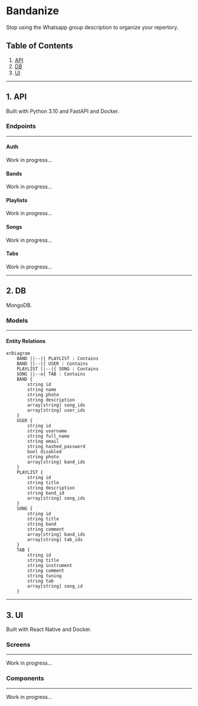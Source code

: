 # Bandanize
Stop using the Whatsapp group description to organize your repertory.


## Table of Contents

1. [API](#API)
2. [DB](#DB)
3. [UI](#UI)

---

## 1. API
Built with Python 3.10 and FastAPI and Docker.


### Endpoints
---
#### Auth
Work in progress...


#### Bands
Work in progress...


#### Playlists
Work in progress...


#### Songs
Work in progress...


#### Tabs
Work in progress...

---

## 2. DB
MongoDB.


### Models
---
#### Entity Relations
```mermaid
erDiagram
    BAND ||--|{ PLAYLIST : Contains
    BAND ||--|{ USER : Contains
    PLAYLIST ||--|{ SONG : Contains
    SONG ||--o{ TAB : Contains
    BAND {
	    string id
	    string name
	    string photo
	    string description
	    array[string] song_ids
	    array[string] user_ids
    }
    USER {
	    string id
	    string username
	    string full_name
	    string email
	    string hashed_password
	    bool disabled
	    string photo
	    array[string] band_ids
	}
    PLAYLIST {
		string id
	    string title
	    string description
	    string band_id
	    array[string] song_ids
    }
    SONG {
		string id
	    string title
	    string band
	    string comment
	    array[string] band_ids
	    array[string] tab_ids
    }
    TAB {
	    string id
	    string title
	    string instrument
	    string comment
	    string tuning
	    string tab
	    array[string] song_id
    }
```

---

## 3. UI
Built with React Native and Docker.


### Screens
---
Work in progress...


### Components
---
Work in progress...

